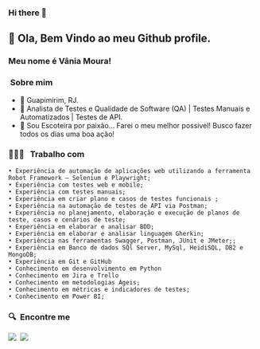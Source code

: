 ### Hi there 👋

<!--
**vaniamoura/vaniamoura** is a ✨ _special_ ✨ repository because its `README.md` (this file) appears on your GitHub profile.

Aqui estão algumas ideias para você começar:

- 🔭 Atualmente estou trabalhando em Testes Automatizado com Robot Frameworks;
- 🌱 Atualmente estou aprendendo Inglês e me especializando em Qualidade;
- 👯 Estou procurando colaborar mostrar um pouco que sei;
- 🤔 Estou procurando ajuda com especializar em API
- 💬 Pergunte-me sobre Robot Framework
- 📫 Como chegar até mim: mp.vania@gmail.com
- 😄 Pronomes: ...
- ⚡ Curiosidade: ...


- 🔭 I’m currently working on ...
- 🌱 I’m currently learning ...
- 👯 I’m looking to collaborate on ...
- 🤔 I’m looking for help with ...
- 💬 Ask me about ...
- 📫 How to reach me: ...
- 😄 Pronouns: ...
- ⚡ Fun fact: ...
-->
## 👋 Ola, Bem Vindo ao meu Github profile.
### Meu nome é Vânia Moura!

###  &nbsp;Sobre mim

- 📍 Guapimirim, RJ.
- 🤿 Analista de Testes e Qualidade de Software (QA) | Testes Manuais e Automatizados | Testes de API.
- 🎨 Sou Escoteira por paixão... Farei o meu melhor possivel! Busco fazer todos os dias uma boa ação!


### 👩🏽‍💻 &nbsp; Trabalho com
```
• Experiência de automação de aplicações web utilizando a ferramenta Robot Framework – Selenium e Playwright; 
• Experiência com testes web e mobile;
• Experiência com testes manuais;
• Experiência em criar plano e casos de testes funcionais ;
• Experiência na automação de testes de API via Postman;
• Experiência no planejamento, elaboração e execução de planos de teste, casos e cenários de teste;
• Experiência em elaborar e analisar BDD;
• Experiência em elaborar e analisar linguagem Gherkin;
• Experiência nas ferramentas Swagger, Postman, JUnit e JMeter;; 
• Experiência em Banco de dados SQl Server, MySql, HeidiSQL, DB2 e MongoDB;
• Experiência em Git e GitHub
• Conhecimento em desenvolvimento em Python
• Conhecimento em Jira e Trello
• Conhecimento em metodologias Ágeis;
• Conhecimento em métricas e indicadores de testes;
• Conhecimento em Power BI;
```

### 🔍&nbsp; Encontre me

 <a href="mailto:mp.vania@gmal.com?subject=Olá%20Vânia%20Moura"><img src="https://img.shields.io/badge/gmail-%23D14836.svg?&style=for-the-badge&logo=gmail&logoColor=white"/></a>&nbsp;
  <a href="https://www.linkedin.com/in/mpvania/"><img src="https://img.shields.io/badge/linkedin-%230077B5.svg?&style=for-the-badge&logo=linkedin&logoColor=white" /></a>&nbsp;&nbsp;&nbsp;&nbsp;
